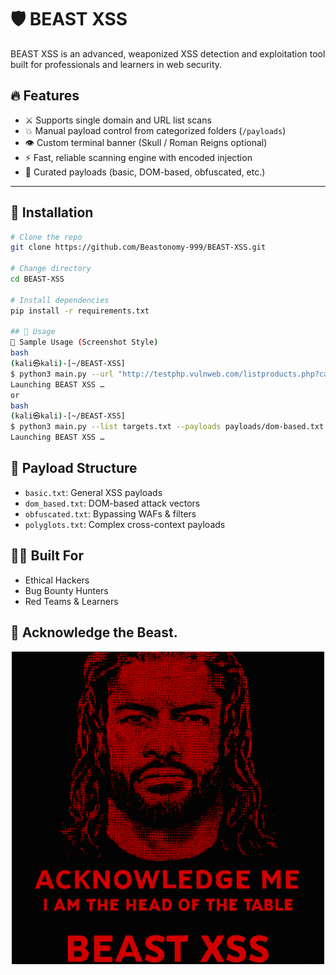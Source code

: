 
# 🛡️ BEAST XSS

BEAST XSS is an advanced, weaponized XSS detection and exploitation tool built for professionals and learners in web security.

## 🔥 Features

- ⚔️ Supports single domain and URL list scans
- 💥 Manual payload control from categorized folders (`/payloads`)
- 👁️ Custom terminal banner (Skull / Roman Reigns optional)
- ⚡ Fast, reliable scanning engine with encoded injection
- 🎯 Curated payloads (basic, DOM-based, obfuscated, etc.)

---
## 🚀 Installation

```bash
# Clone the repo
git clone https://github.com/Beastonomy-999/BEAST-XSS.git

# Change directory
cd BEAST-XSS

# Install dependencies
pip install -r requirements.txt

## 🚀 Usage
🔩 Sample Usage (Screenshot Style)
bash
(kali㉿kali)-[~/BEAST-XSS]
$ python3 main.py --url "http://testphp.vulnweb.com/listproducts.php?cat=1" --payloads payloads/basic.txt
Launching BEAST XSS …
or
bash
(kali㉿kali)-[~/BEAST-XSS]
$ python3 main.py --list targets.txt --payloads payloads/dom-based.txt
Launching BEAST XSS …

```

## 📁 Payload Structure
- `basic.txt`: General XSS payloads
- `dom_based.txt`: DOM-based attack vectors
- `obfuscated.txt`: Bypassing WAFs & filters
- `polyglots.txt`: Complex cross-context payloads

## 👨‍💻 Built For
- Ethical Hackers
- Bug Bounty Hunters
- Red Teams & Learners

## 👑 Acknowledge the Beast.
<p align="center">
  <img src="banner.png" alt="BEAST-XSS Logo" width="500px">
</p>
